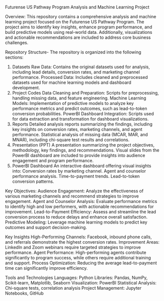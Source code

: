Futurense US Pathway Program Analysis and Machine Learning Project

Overview:
This repository contains a comprehensive analysis and machine learning project focused on the Futurense US Pathway Program. The project aims to identify key insights, enhance program performance, and build predictive models using real-world data. Additionally, visualizations and actionable recommendations are included to address core business challenges.

Repository Structure-
The repository is organized into the following sections:
1. Datasets
Raw Data: Contains the original datasets used for analysis, including lead details, conversion rates, and marketing channel performance.
Processed Data: Includes cleaned and preprocessed datasets used for machine learning models and dashboard development.
2. Project Codes
Data Cleaning and Preparation: Scripts for preprocessing, handling missing data, and feature engineering.
Machine Learning Models: Implementation of predictive models to analyze key performance metrics and predict outcomes, such as lead-to-token conversion probabilities.
PowerBI Dashboard Integration: Scripts used for data extraction and transformation for dashboard visualizations.
3. Reports
Detailed analysis reports summarizing the findings, including key insights on conversion rates, marketing channels, and agent performance.
Statistical analysis of missing data (MCAR, MAR, and MNAR), including chi-square test results and correlations.
4. Presentation (PPT)
A presentation summarizing the project objectives, methodology, key findings, and recommendations.
Visual slides from the PowerBI dashboard are included to provide insights into audience engagement and program performance.
5. PowerBI Dashboard
An interactive dashboard offering visual insights into:
Conversion rates by marketing channel.
Agent and counselor performance analysis.
Time-to-payment trends.
Lead-to-token conversion patterns.

Key Objectives:
Audience Engagement: Analyze the effectiveness of various marketing channels and recommend strategies to improve engagement.
Agent and Counselor Analysis: Evaluate performance metrics to identify high and low performers, with actionable recommendations for improvement.
Lead-to-Payment Efficiency: Assess and streamline the lead conversion process to reduce delays and enhance overall satisfaction.
Predictive Modeling: Leverage machine learning models to predict key outcomes and support decision-making.

Key Insights
High-Performing Channels: Facebook, inbound phone calls, and referrals demonstrate the highest conversion rates.
Improvement Areas: LinkedIn and Zoom webinars require targeted strategies to improve performance.
Agent Performance: High-performing agents contribute significantly to program success, while others require additional training and support.
Process Optimization: Reducing the average lead-to-payment time can significantly improve efficiency.

Tools and Technologies
Languages: Python
Libraries: Pandas, NumPy, Scikit-learn, Matplotlib, Seaborn
Visualization: PowerBI
Statistical Analysis: Chi-square tests, correlation analysis
Project Management: Jupyter Notebooks, GitHub

